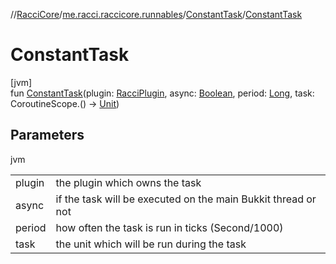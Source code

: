 //[RacciCore](../../../index.md)/[me.racci.raccicore.runnables](../index.md)/[ConstantTask](index.md)/[ConstantTask](-constant-task.md)

# ConstantTask

[jvm]\
fun [ConstantTask](-constant-task.md)(plugin: [RacciPlugin](../../me.racci.raccicore/-racci-plugin/index.md), async: [Boolean](https://kotlinlang.org/api/latest/jvm/stdlib/kotlin/-boolean/index.html), period: [Long](https://kotlinlang.org/api/latest/jvm/stdlib/kotlin/-long/index.html), task: CoroutineScope.() -&gt; [Unit](https://kotlinlang.org/api/latest/jvm/stdlib/kotlin/-unit/index.html))

## Parameters

jvm

| | |
|---|---|
| plugin | the plugin which owns the task |
| async | if the task will be executed on the main Bukkit thread or not |
| period | how often the task is run in ticks (Second/1000) |
| task | the unit which will be run during the task |
